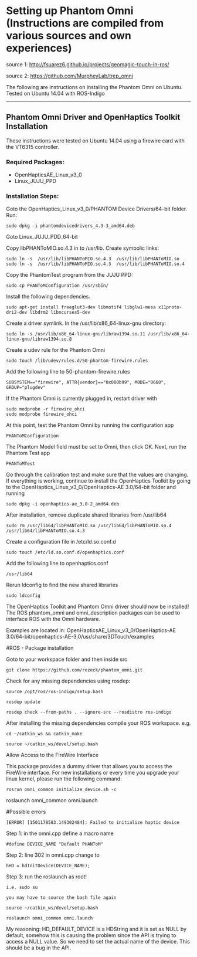 # Setting up Phantom Omni (Instructions are compiled from various sources and own experiences)

source 1: http://fsuarez6.github.io/projects/geomagic-touch-in-ros/

source 2: https://github.com/MurpheyLab/trep_omni

The following are instructions on installing the Phantom Omni on Ubuntu. Tested on Ubuntu 14.04 with ROS-Indigo

***

## Phantom Omni Driver and OpenHaptics Toolkit Installation

These instructions were tested on Ubuntu 14.04 using a firewire card with the VT6315 controller.

### Required Packages:
* OpenHapticsAE\_Linux\_v3\_0
* Linux\_JUJU\_PPD

### Installation Steps:

Goto the OpenHaptics\_Linux\_v3\_0/PHANTOM Device Drivers/64-bit folder. Run:

    sudo dpkg -i phantomdevicedrivers_4.3-3_amd64.deb

Goto Linux\_JUJU\_PDD_64-bit 

Copy  libPHANToMIO.so.4.3 in to /usr/lib.
Create symbolic links: 

    sudo ln -s  /usr/lib/libPHANToMIO.so.4.3  /usr/lib/libPHANToMIO.so 
    sudo ln -s  /usr/lib/libPHANToMIO.so.4.3  /usr/lib/libPHANToMIO.so.4

Copy the PhantomTest program from the JUJU PPD:

    sudo cp PHANToMConfiguration /usr/sbin/

Install the following dependencies.

    sudo apt-get install freeglut3-dev libmotif4 libglw1-mesa x11proto-dri2-dev libdrm2 libncurses5-dev

Create a driver symlink. In the /usr/lib/x86_64-linux-gnu directory:

    sudo ln -s /usr/lib/x86_64-linux-gnu/libraw1394.so.11 /usr/lib/x86_64-linux-gnu/libraw1394.so.8

Create a udev rule for the Phantom Omni

    sudo touch /lib/udev/rules.d/50-phantom-firewire.rules

Add the following line to 50-phantom-firewire.rules

    SUBSYSTEM=="firewire", ATTR{vendor}=="0x000b99", MODE="0660", GROUP="plugdev"

If the Phantom Omni is currently plugged in, restart driver with

    sudo modprobe -r firewire_ohci
    sudo modprobe firewire_ohci

At this point, test the Phantom Omni by running the configuration app

    PHANToMConfiguration

The Phantom Model field must be set to Omni, then click OK.  Next, run the Phantom Test app

    PHANToMTest

Go through the calibration test and make sure that the values are changing.  If everything is working, continue to install the OpenHaptics Toolkit by going to the OpenHaptics\_Linux\_v3\_0/OpenHaptics-AE 3.0/64-bit folder and running

    sudo dpkg -i openhaptics-ae_3.0-2_amd64.deb

After installation, remove duplicate shared libraries from /usr/lib64

    sudo rm /usr/lib64/libPHANToMIO.so /usr/lib64/libPHANToMIO.so.4 /usr/lib64/libPHANToMIO.so.4.3

Create a configuration file in /etc/ld.so.conf.d

    sudo touch /etc/ld.so.conf.d/openhaptics.conf

Add the following line to openhaptics.conf

    /usr/lib64

Rerun ldconfig to find the new shared libraries

    sudo ldconfig

The OpenHaptics Toolkit and Phantom Omni driver should now be installed!  The ROS phantom\_omni and omni\_description packages can be used to interface ROS with the Omni hardware.

Examples are located in: OpenHapticsAE_Linux_v3_0/OpenHaptics-AE 3.0/64-bit/openhaptics-AE-3.0/usr/share/3DTouch/examples

#ROS - Package installation

Goto to your workspace folder and then inside src

    git clone https://github.com/rezeck/phantom_omni.git

Check for any missing dependencies using rosdep:

    source /opt/ros/ros-indigo/setup.bash

    rosdep update

    rosdep check --from-paths . --ignore-src --rosdistro ros-indigo

After installing the missing dependencies compile your ROS workspace. e.g.

    cd ~/catkin_ws && catkin_make

    source ~/catkin_ws/devel/setup.bash

Allow Access to the FireWire Interface

This package provides a dummy driver that allows you to access the FireWire interface. For new installations or every time you upgrade your linux kernel, please run the following command:

    rosrun omni_common initialize_device.sh -c

roslaunch omni_common omni.launch


#Possible errors

    [ERROR] [1501178583.149302484]: Failed to initialize haptic device

Step 1: in the omni.cpp define a macro name

    #define DEVICE_NAME "Default PHANToM"

Step 2: line 302 in omni.cpp change to

    hHD = hdInitDevice(DEVICE_NAME);

Step 3: run the roslaunch as root!
    
    i.e. sudo su

    you may have to source the bash file again

    source ~/catkin_ws/devel/setup.bash

    roslaunch omni_common omni.launch


My reasoning: HD_DEFAULT_DEVICE is a HDString and it is set as NULL by default, somehow this is causing the problem since the API is trying to access a NULL value. So we need to set the actual name of the device. This should be a bug in the API.



